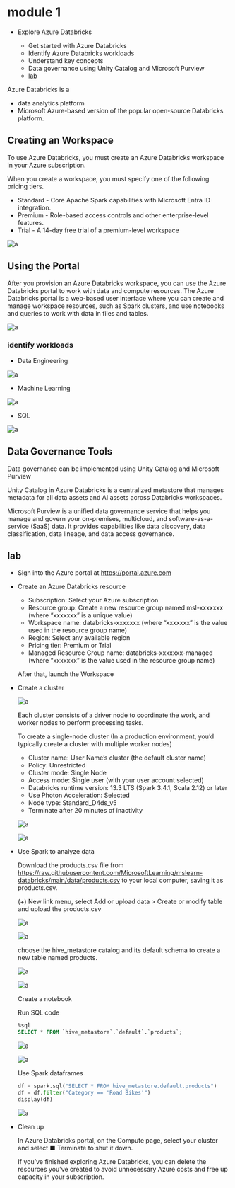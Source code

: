 # module 1

* Explore Azure Databricks

  * Get started with Azure Databricks
  * Identify Azure Databricks workloads
  * Understand key concepts
  * Data governance using Unity Catalog and Microsoft Purview
  * [lab](https://microsoftlearning.github.io/mslearn-databricks/Instructions/Exercises/LA-01-Explore-Azure-Databricks.html)

Azure Databricks is a

* data analytics platform
* Microsoft Azure-based version of the popular open-source Databricks platform.

## Creating an Workspace

To use Azure Databricks, you must create an Azure Databricks workspace in your Azure subscription.

When you create a workspace, you must specify one of the following pricing tiers.

* Standard - Core Apache Spark capabilities with Microsoft Entra ID integration.
* Premium - Role-based access controls and other enterprise-level features.
* Trial - A 14-day free trial of a premium-level workspace

![a](img/2025-01-20-13-51-31.png)

## Using the Portal

After you provision an Azure Databricks workspace, you can use the Azure Databricks portal to work with data and compute resources. The Azure Databricks portal is a web-based user interface where you can create and manage workspace resources, such as Spark clusters, and use notebooks and queries to work with data in files and tables.

![a](img/2025-01-20-13-52-40.png)

### identify workloads

* Data Engineering

![a](img/2025-01-20-13-54-38.png)

* Machine Learning

![a](img/2025-01-20-13-55-30.png)

* SQL

![a](img/2025-01-20-13-56-17.png)

## Data Governance Tools

Data governance can be implemented using Unity Catalog and Microsoft Purview

Unity Catalog in Azure Databricks is a centralized metastore that manages metadata for all data assets and AI assets across Databricks workspaces.

Microsoft Purview is a unified data governance service that helps you manage and govern your on-premises, multicloud, and software-as-a-service (SaaS) data. It provides capabilities like data discovery, data classification, data lineage, and data access governance.

## lab

* Sign into the Azure portal at <https://portal.azure.com>
* Create an Azure Databricks resource
  * Subscription: Select your Azure subscription
  * Resource group: Create a new resource group named msl-xxxxxxx (where “xxxxxxx” is a unique value)
  * Workspace name: databricks-xxxxxxx (where “xxxxxxx” is the value used in the resource group name)
  * Region: Select any available region
  * Pricing tier: Premium or Trial
  * Managed Resource Group name: databricks-xxxxxxx-managed (where “xxxxxxx” is the value used in the resource group name)

  After that, launch the Workspace

* Create a cluster

  ![a](img/2025-01-20-14-11-17.png)

  Each cluster consists of a driver node to coordinate the work, and worker nodes to perform processing tasks.

  To create a single-node cluster (In a production environment, you’d typically create a cluster with multiple worker nodes)

  * Cluster name: User Name’s cluster (the default cluster name)
  * Policy: Unrestricted
  * Cluster mode: Single Node
  * Access mode: Single user (with your user account selected)
  * Databricks runtime version: 13.3 LTS (Spark 3.4.1, Scala 2.12) or later
  * Use Photon Acceleration: Selected
  * Node type: Standard_D4ds_v5
  * Terminate after 20 minutes of inactivity

  ![a](img/2025-01-20-14-15-12.png)

  ![a](img/2025-01-20-14-15-26.png)

* Use Spark to analyze data

  Download the products.csv file from <https://raw.githubusercontent.com/MicrosoftLearning/mslearn-databricks/main/data/products.csv> to your local computer, saving it as products.csv.

  (+) New link menu, select Add or upload data > Create or modify table and upload the products.csv

  ![a](img/2025-01-20-14-20-39.png)

  ![a](img/2025-01-20-14-21-14.png)

  choose the hive_metastore catalog and its default schema to create a new table named products.

  ![a](img/2025-01-20-14-24-12.png)

  ![a](img/2025-01-20-14-31-39.png)

  Create a notebook

  Run SQL code

  ```sql
  %sql
  SELECT * FROM `hive_metastore`.`default`.`products`;
  ```

  ![a](img/2025-01-20-14-33-05.png)

  ![a](img/2025-01-20-14-34-35.png)

  Use Spark dataframes

  ```python
  df = spark.sql("SELECT * FROM hive_metastore.default.products")
  df = df.filter("Category == 'Road Bikes'")
  display(df)
  ```

  ![a](img/2025-01-20-14-40-20.png)

* Clean up

  In Azure Databricks portal, on the Compute page, select your cluster and select ■ Terminate to shut it down.

  If you’ve finished exploring Azure Databricks, you can delete the resources you’ve created to avoid unnecessary Azure costs and free up capacity in your subscription.
